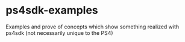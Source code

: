 # ps4sdk-examples
Examples and prove of concepts which show something realized with ps4sdk (not necessarily unique to the PS4)
